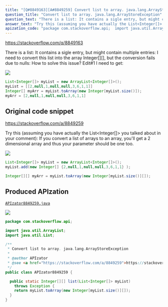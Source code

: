 ```yaml
---
title: "[Q#8849163][A#8849259] Convert list to array. java.lang.ArrayStoreException"
question_title: "Convert list to array. java.lang.ArrayStoreException"
question_text: "There is a list: It contains a sigle entry, but might contain multiple entries: I need to convert this list into the array Integer[][], but the conversion fails due to nulls: How to solve this issue? Edit#1 I need to get:"
answer_text: "Try this (assuming you have actually the List<Integer[]> you talked about in your comment): If you convert a list of arrays to an array, you'll get a 2 dimensional array and thus your parameter should be one too."
apization_code: "package com.stackoverflow.api;  import java.util.ArrayList; import java.util.List;  /**  * Convert list to array. java.lang.ArrayStoreException  *  * @author APIzator  * @see <a href=\"https://stackoverflow.com/a/8849259\">https://stackoverflow.com/a/8849259</a>  */ public class APIzator8849259 {    public static Integer[][] list(List<Integer[]> myList)     throws Exception {     return myList.toArray(new Integer[myList.size()][]);   } }"
---
```


https://stackoverflow.com/q/8849163

There is a list:
It contains a sigle entry, but might contain multiple entries:
I need to convert this list into the array Integer[][], but the conversion fails due to nulls:
How to solve this issue?
Edit#1
I need to get:


<div class="code-logo"><img src="/stackoverflow.png" /></div>

```java
List<Integer[]> myList = new ArrayList<Integer[]>();
myList = [[2,null,1,null,null,3,6,1,1]]
Integer[] myArr = myList.toArray(new Integer[myList.size()]);
myArr = [2,null,1,null,null,3,6,1,1]
```


## Original code snippet

https://stackoverflow.com/a/8849259

Try this (assuming you have actually the List&lt;Integer[]&gt; you talked about in your comment):
If you convert a list of arrays to an array, you&#x27;ll get a 2 dimensional array and thus your parameter should be one too.

<div class="code-logo"><img src="/stackoverflow.png" /></div>

```java
List<Integer[]> myList = new ArrayList<Integer[]>();
myList.add(new Integer[] {2,null,1,null,null,3,6,1,1} );

Integer[][] myArr = myList.toArray(new Integer[myList.size()][]);
```

## Produced APIzation

[`APIzator8849259.java`](https://github.com/blind-papers/apization-temp-data/raw/main/search/APIzator8849259.java)

<div class="code-logo"><img src="/apizator.png" /></div>

```java
package com.stackoverflow.api;

import java.util.ArrayList;
import java.util.List;

/**
 * Convert list to array. java.lang.ArrayStoreException
 *
 * @author APIzator
 * @see <a href="https://stackoverflow.com/a/8849259">https://stackoverflow.com/a/8849259</a>
 */
public class APIzator8849259 {

  public static Integer[][] list(List<Integer[]> myList)
    throws Exception {
    return myList.toArray(new Integer[myList.size()][]);
  }
}

```